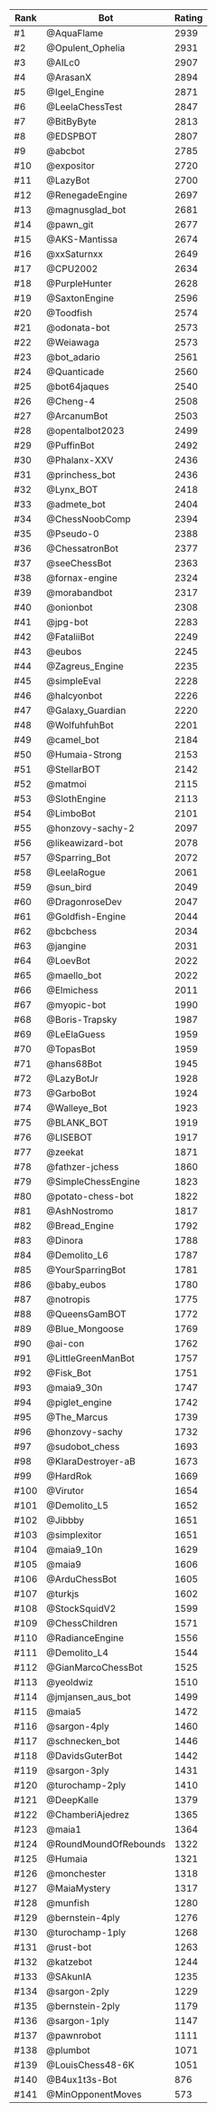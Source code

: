 Rank|Bot|Rating
---|---|---
#1|@AquaFlame|2939
#2|@Opulent_Ophelia|2931
#3|@AILc0|2907
#4|@ArasanX|2894
#5|@Igel_Engine|2871
#6|@LeelaChessTest|2847
#7|@BitByByte|2813
#8|@EDSPBOT|2807
#9|@abcbot|2785
#10|@expositor|2720
#11|@LazyBot|2700
#12|@RenegadeEngine|2697
#13|@magnusglad_bot|2681
#14|@pawn_git|2677
#15|@AKS-Mantissa|2674
#16|@xxSaturnxx|2649
#17|@CPU2002|2634
#18|@PurpleHunter|2628
#19|@SaxtonEngine|2596
#20|@Toodfish|2574
#21|@odonata-bot|2573
#22|@Weiawaga|2573
#23|@bot_adario|2561
#24|@Quanticade|2560
#25|@bot64jaques|2540
#26|@Cheng-4|2508
#27|@ArcanumBot|2503
#28|@opentalbot2023|2499
#29|@PuffinBot|2492
#30|@Phalanx-XXV|2436
#31|@princhess_bot|2436
#32|@Lynx_BOT|2418
#33|@admete_bot|2404
#34|@ChessNoobComp|2394
#35|@Pseudo-0|2388
#36|@ChessatronBot|2377
#37|@seeChessBot|2363
#38|@fornax-engine|2324
#39|@morabandbot|2317
#40|@onionbot|2308
#41|@jpg-bot|2283
#42|@FataliiBot|2249
#43|@eubos|2245
#44|@Zagreus_Engine|2235
#45|@simpleEval|2228
#46|@halcyonbot|2226
#47|@Galaxy_Guardian|2220
#48|@WolfuhfuhBot|2201
#49|@camel_bot|2184
#50|@Humaia-Strong|2153
#51|@StellarBOT|2142
#52|@matmoi|2115
#53|@SlothEngine|2113
#54|@LimboBot|2101
#55|@honzovy-sachy-2|2097
#56|@likeawizard-bot|2078
#57|@Sparring_Bot|2072
#58|@LeelaRogue|2061
#59|@sun_bird|2049
#60|@DragonroseDev|2047
#61|@Goldfish-Engine|2044
#62|@bcbchess|2034
#63|@jangine|2031
#64|@LoevBot|2022
#65|@maello_bot|2022
#66|@Elmichess|2011
#67|@myopic-bot|1990
#68|@Boris-Trapsky|1987
#69|@LeElaGuess|1959
#70|@TopasBot|1959
#71|@hans68Bot|1945
#72|@LazyBotJr|1928
#73|@GarboBot|1924
#74|@Walleye_Bot|1923
#75|@BLANK_BOT|1919
#76|@LISEBOT|1917
#77|@zeekat|1871
#78|@fathzer-jchess|1860
#79|@SimpleChessEngine|1823
#80|@potato-chess-bot|1822
#81|@AshNostromo|1817
#82|@Bread_Engine|1792
#83|@Dinora|1788
#84|@Demolito_L6|1787
#85|@YourSparringBot|1781
#86|@baby_eubos|1780
#87|@notropis|1775
#88|@QueensGamBOT|1772
#89|@Blue_Mongoose|1769
#90|@ai-con|1762
#91|@LittleGreenManBot|1757
#92|@Fisk_Bot|1751
#93|@maia9_30n|1747
#94|@piglet_engine|1742
#95|@The_Marcus|1739
#96|@honzovy-sachy|1732
#97|@sudobot_chess|1693
#98|@KlaraDestroyer-aB|1673
#99|@HardRok|1669
#100|@Virutor|1654
#101|@Demolito_L5|1652
#102|@Jibbby|1651
#103|@simplexitor|1651
#104|@maia9_10n|1629
#105|@maia9|1606
#106|@ArduChessBot|1605
#107|@turkjs|1602
#108|@StockSquidV2|1599
#109|@ChessChildren|1571
#110|@RadianceEngine|1556
#111|@Demolito_L4|1544
#112|@GianMarcoChessBot|1525
#113|@yeoldwiz|1510
#114|@jmjansen_aus_bot|1499
#115|@maia5|1472
#116|@sargon-4ply|1460
#117|@schnecken_bot|1446
#118|@DavidsGuterBot|1442
#119|@sargon-3ply|1431
#120|@turochamp-2ply|1410
#121|@DeepKalle|1379
#122|@ChamberiAjedrez|1365
#123|@maia1|1364
#124|@RoundMoundOfRebounds|1322
#125|@Humaia|1321
#126|@monchester|1318
#127|@MaiaMystery|1317
#128|@munfish|1280
#129|@bernstein-4ply|1276
#130|@turochamp-1ply|1268
#131|@rust-bot|1263
#132|@katzebot|1244
#133|@SAkunIA|1235
#134|@sargon-2ply|1229
#135|@bernstein-2ply|1179
#136|@sargon-1ply|1147
#137|@pawnrobot|1111
#138|@plumbot|1071
#139|@LouisChess48-6K|1051
#140|@B4ux1t3s-Bot|876
#141|@MinOpponentMoves|573
